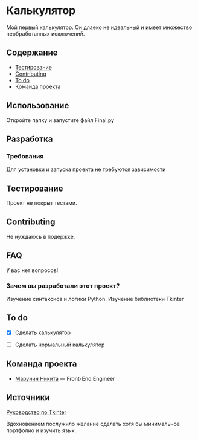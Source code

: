 # Калькулятор
Мой первый калькулятор. Он длаеко не идеальный и имеет множество необработанных исключений.

## Содержание

- [Тестирование](#тестирование)
- [Contributing](#contributing)
- [To do](#to-do)
- [Команда проекта](#команда-проекта)

## Использование
Откройте папку и запустите файл Final.py

## Разработка

### Требования
Для установки и запуска проекта не требуются зависимости


## Тестирование
Проект не покрыт тестами.


## Contributing
Не нуждаюсь в подержке.

## FAQ 
У вас нет вопросов!

### Зачем вы разработали этот проект?
Изучение синтаксиса и логики Python. Изучение библиотеки Tkinter

## To do
- [x] Сделать калькулятор
- [ ] Сделать нормальный калькулятор


## Команда проекта


- [Марунин Никита](https://t.me/NeUk1N) — Front-End Engineer

## Источники
[Руководство по Tkinter](https://metanit.com/python/tkinter/)

Вдохновением послужило желание сделать хотя бы минимальное портфолио и изучить язык. 